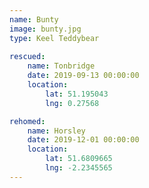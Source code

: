 ```yaml
---
name: Bunty
image: bunty.jpg
type: Keel Teddybear
    
rescued:
    name: Tonbridge
    date: 2019-09-13 00:00:00
    location:
        lat: 51.195043
        lng: 0.27568

rehomed:
    name: Horsley
    date: 2019-12-01 00:00:00
    location:
        lat: 51.6809665
        lng: -2.2345565
---
```

